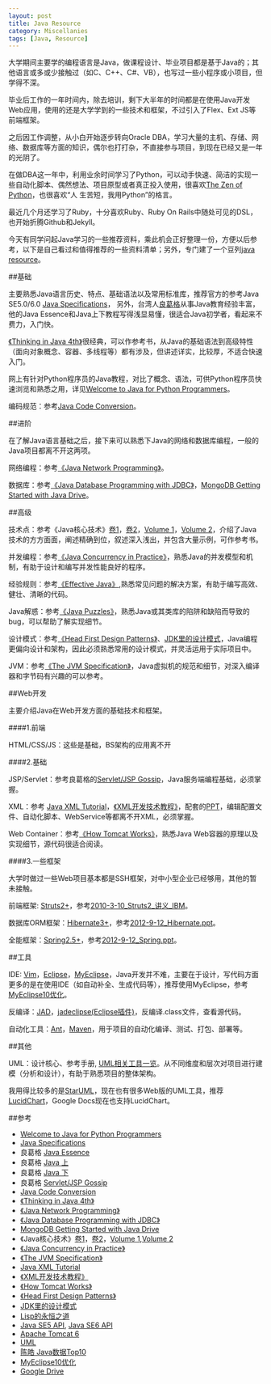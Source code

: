 ```yaml
---
layout: post
title: Java Resource
category: Miscellanies
tags: [Java, Resource]
---
```


大学期间主要学的编程语言是Java，做课程设计、毕业项目都是基于Java的；其他语言或多或少接触过（如C、C++、C#、VB），也写过一些小程序或小项目，但学得不深。

毕业后工作的一年时间内，除去培训，剩下大半年的时间都是在使用Java开发Web应用，使用的还是大学学到的一些技术和框架，不过引入了Flex、Ext JS等前端框架。

之后因工作调整，从小白开始逐步转向Oracle DBA，学习大量的主机、存储、网络、数据库等方面的知识，偶尔也打打杂，不直接参与项目，到现在已经又是一年的光阴了。

在做DBA这一年中，利用业余时间学习了Python，可以动手快速、简洁的实现一些自动化脚本、偶然想法、项目原型或者真正投入使用，很喜欢[The Zen of Python](http://www.python.org/dev/peps/pep-0020/)，也很喜欢“人 生苦短，我用Python”的格言。

最近几个月还学习了Ruby，十分喜欢Ruby、Ruby On Rails中随处可见的DSL，也开始折腾Github和Jekyll。

今天有同学问起Java学习的一些推荐资料，乘此机会正好整理一份，方便以后参考，以下是自己看过和值得推荐的一些资料清单；另外，专门建了一个豆列[java resource](http://book.douban.com/doulist/3016092/)。

##基础
	
主要熟悉Java语言历史、特点、基础语法以及常用标准库，推荐官方的参考Java SE5.0/6.0 [Java Specifications](http://docs.oracle.com/javase/specs/)， 另外，台湾人[良葛格](http://openhome.cc/Gossip/)从事Java教育经验丰富，他的Java Essence和Java上下教程写得浅显易懂，很适合Java初学者，看起来不费力，入门快。

[《Thinking in Java 4th》](http://pervasive2.morselli.unimo.it/~nicola/courses/IngegneriaDelSoftware/java/ThinkingInJava.pdf)很经典，可以作参考书，从Java的基础语法到高级特性（面向对象概念、容器、多线程等）都有涉及，但讲述详实，比较厚，不适合快速入门。

网上有针对Python程序员的Java教程，对比了概念、语法，可供Python程序员快速浏览和熟悉之用，详见[Welcome to Java for Python Programmers](http://interactivepython.org/runestone/static/java4python/index.html)。

编码规范：参考[Java Code Conversion](http://www.oracle.com/technetwork/java/codeconv-138413.html)。
    
##进阶

在了解Java语言基础之后，接下来可以熟悉下Java的网络和数据库编程，一般的Java项目都离不开这两项。

网络编程：参考[《Java Network Programming》](http://www.mdp.ac.id/materi/2012-2013-1/TI425/111061/TI425-111061-908-1.pdf)。

数据库：参考[《Java Database Programming with JDBC》](http://eduunix.ccut.edu.cn/index2/pdf/O'Reilly%20-%20Java%20Database%20Programming%20with%20JDBC.pdf)，[MongoDB Getting Started with Java Drive](http://docs.mongodb.org/ecosystem/tutorial/getting-started-with-java-driver/)。

##高级

技术点：参考《Java核心技术》[卷1](http://www.china-pub.com/208978)，[卷2](http://www.china-pub.com/508881)，[Volume 1](http://www.amazon.com/Core-Java-I-Fundamentals-8th-Sun/dp/0132354764/ref=sr_11_1?ie=UTF8&qid=1215592737&sr=11-1)，[Volume 2](http://www.amazon.com/Core-Java-Vol-Advanced-Features/dp/0132354799/ref=sr_1_1?ie=UTF8&s=books&qid=1227751671&sr=1-1)，介绍了Java技术的方方面面，阐述精确到位，叙述深入浅出，并包含大量示例，可作参考书。

并发编程：参考[《Java Concurrency in Practice》](http://cs.famaf.unc.edu.ar/~nicolasw/Docencia/PCeJ/jcip.pdf)，熟悉Java的并发模型和机制，有助于设计和编写并发性能良好的程序。

经验规则：参考[《Effective Java》](http://uet.vnu.edu.vn/~chauttm/e-books/java/Effective.Java.2nd.Edition.May.2008.3000th.Release.pdf),熟悉常见问题的解决方案，有助于编写高效、健壮、清晰的代码。

Java解惑：参考[《Java Puzzles》](http://www.javapuzzlers.com/)，熟悉Java或其类库的陷阱和缺陷而导致的bug，可以帮助了解实现细节。

设计模式：参考[《Head First Design Patterns》](http://isa.unomaha.edu/wp-content/uploads/2012/08/Design-Patterns.pdf)、[JDK里的设计模式](http://coolshell.cn/articles/3320.html)，Java编程更偏向设计和架构，因此必须熟悉常用的设计模式，并灵活运用于实际项目中。

JVM：参考[《The JVM Specification》](http://docs.oracle.com/javase/specs/jvms/se5.0/html/VMSpecTOC.doc.html)，Java虚拟机的规范和细节，对深入编译器和字节码有兴趣的可以参考。

##Web开发

主要介绍Java在Web开发方面的基础技术和框架。

####1.前端

HTML/CSS/JS：这些是基础，BS架构的应用离不开

####2.基础

JSP/Servlet：参考良葛格的[Servlet/JSP Gossip](http://openhome.cc/Gossip/ServletJSP/)，Java服务端编程基础，必须掌握。

XML：参考 [Java XML Tutorial](http://www.mkyong.com/tutorials/java-xml-tutorials/)，[《XML开发技术教程》](http://book.douban.com/subject/3246748/)，配套的[PPT](https://drive.google.com/folderview?id=0B_BiAoqYvwURRVJsSWRHcEx1MzA&usp=sharing&tid=0B_BiAoqYvwURUnVISmVDX3hZTGc)，编辑配置文件、自动化脚本、WebService等都离不开XML，必须掌握。

Web Container：参考[《How Tomcat Works》](http://files.cnblogs.com/wasp520/tomcat/HowTomcatWorks.pdf)，熟悉Java Web容器的原理以及实现细节，源代码很适合阅读。
        
####3.一些框架

大学时做过一些Web项目基本都是SSH框架，对中小型企业已经够用，其他的暂未接触。

前端框架: [Struts2+](http://struts.apache.org/development/2.x/)，参考[2010-3-10_Struts2_讲义_IBM](https://drive.google.com/folderview?id=0B_BiAoqYvwURTDBrR0kyZ0hKcDQ&usp=sharing&tid=0B_BiAoqYvwURUnVISmVDX3hZTGc)。
    
数据库ORM框架：[Hibernate3+](http://www.hibernate.org/)，参考[2012-9-12_Hibernate.ppt](https://docs.google.com/file/d/0B_BiAoqYvwURcFZ3LWRzdXlDQm8/edit?usp=drive_web)。

全能框架：[Spring2.5+](http://spring.io/)，参考[2012-9-12_Spring.ppt](https://docs.google.com/file/d/0B_BiAoqYvwURcWxzdGRtTE9FRkE/edit?usp=drive_web&pli=1)。

##工具

IDE: [Vim](http://www.vim.org/)，[Eclipse](http://www.eclipse.org/)，[MyEclipse](http://www.myeclipseide.com/)，Java开发并不难，主要在于设计，写代码方面更多的是在使用IDE（如自动补全、生成代码等），推荐使用MyEclipse，参考[MyEclipse10优化](http://www.cnblogs.com/batys/archive/2012/02/23/2364832.html)。

反编译：[JAD](http://varaneckas.com/jad/)，[jadeclipse(Eclipse插件)](http://sourceforge.net/projects/jadclipse/)，反编译.class文件，查看源代码。

自动化工具：[Ant](http://ant.apache.org/)，[Maven](http://maven.apache.org/)，用于项目的自动化编译、测试、打包、部署等。

##其他

UML：设计核心、参考手册, [UML相关工具一览](http://www.umlchina.com/tools/newindex1.htm)。从不同维度和层次对项目进行建模（分析和设计），有助于熟悉项目的整体架构。

我用得比较多的是[StarUML](staruml.sourceforge.net/‎)，现在也有很多Web版的UML工具，推荐[LucidChart](https://www.lucidchart.com/)，Google Docs现在也支持LucidChart。

##参考
	
* [Welcome to Java for Python Programmers](http://interactivepython.org/runestone/static/java4python/index.html)
* [Java Specifications](http://docs.oracle.com/javase/specs/)
* 良葛格 [Java Essence](http://openhome.cc/Gossip/JavaEssence/)
* 良葛格 [Java 上](http://openhome.cc/Gossip/JavaGossip-V1/)
* 良葛格 [Java 下](http://openhome.cc/Gossip/JavaGossip-V2/)
* 良葛格 [Servlet/JSP Gossip](http://openhome.cc/Gossip/ServletJSP/)
* [Java Code Conversion](http://www.oracle.com/technetwork/java/codeconv-138413.html)
* [《Thinking in Java 4th》](http://pervasive2.morselli.unimo.it/~nicola/courses/IngegneriaDelSoftware/java/ThinkingInJava.pdf)
* [《Java Network Programming》](http://www.mdp.ac.id/materi/2012-2013-1/TI425/111061/TI425-111061-908-1.pdf)
* [《Java Database Programming with JDBC》](http://eduunix.ccut.edu.cn/index2/pdf/O'Reilly%20-%20Java%20Database%20Programming%20with%20JDBC.pdf)
* [MongoDB Getting Started with Java Drive](http://docs.mongodb.org/ecosystem/tutorial/getting-started-with-java-driver/)
* 《Java核心技术》[卷1](http://www.china-pub.com/208978)，[卷2](http://www.china-pub.com/508881)，[Volume 1](http://www.amazon.com/Core-Java-I-Fundamentals-8th-Sun/dp/0132354764/ref=sr_11_1?ie=UTF8&qid=1215592737&sr=11-1),[Volume 2](http://www.amazon.com/Core-Java-Vol-Advanced-Features/dp/0132354799/ref=sr_1_1?ie=UTF8&s=books&qid=1227751671&sr=1-1)
* [《Java Concurrency in Practice》](http://cs.famaf.unc.edu.ar/~nicolasw/Docencia/PCeJ/jcip.pdf)
* [《The JVM Specification》](http://docs.oracle.com/javase/specs/jvms/se5.0/html/VMSpecTOC.doc.html)
* [Java XML Tutorial](http://www.mkyong.com/tutorials/java-xml-tutorials/)
* [《XML开发技术教程》](http://book.douban.com/subject/3246748/)
* [《How Tomcat Works》](http://files.cnblogs.com/wasp520/tomcat/HowTomcatWorks.pdf)
* [《Head First Design Patterns》](http://isa.unomaha.edu/wp-content/uploads/2012/08/Design-Patterns.pdf)
* [JDK里的设计模式](http://coolshell.cn/articles/3320.html)
* [Lisp的永恒之道](http://coolshell.cn/articles/7526.html)
* [Java SE5 API](http://docs.oracle.com/javase/1.5.0/docs/api/), [Java SE6 API](http://docs.oracle.com/javase/6/docs/api/)
* [Apache Tomcat 6](http://tomcat.apache.org/tomcat-6.0-doc/index.html)
* [UML](http://www.uml.org/)
* [陈皓 Java数据Top10](http://coolshell.cn/articles/14.html)
* [MyEclipse10优化](http://www.cnblogs.com/batys/archive/2012/02/23/2364832.html)
* [Google Drive](https://drive.google.com/folderview?id=0B_BiAoqYvwURUnVISmVDX3hZTGc&usp=sharing)